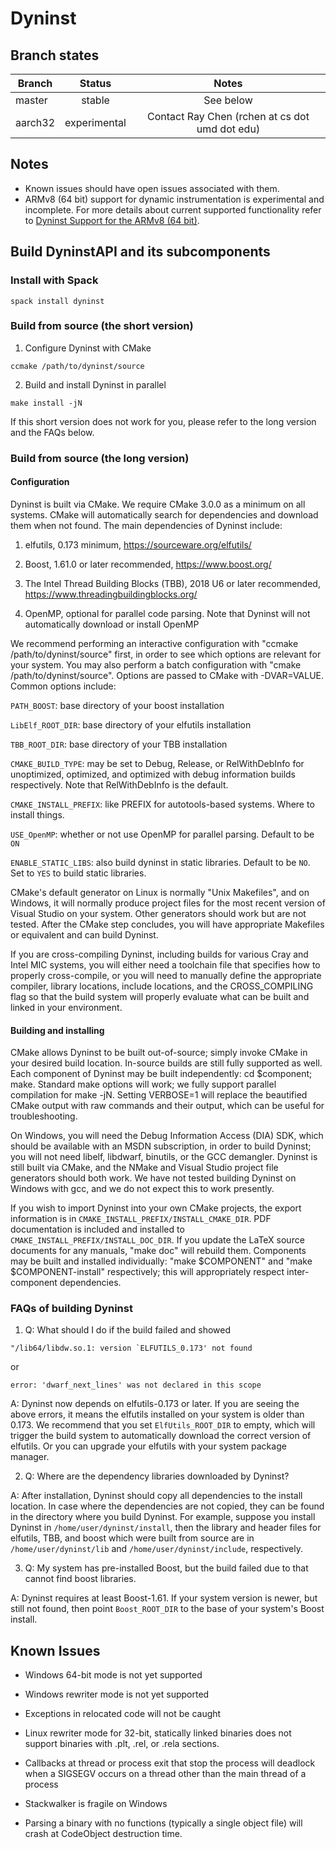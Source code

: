 # Dyninst

## Branch states

| Branch                                  | Status        | Notes                                              |
| --------------------------------------- |:-------------:|:--------------------------------------------------:|
| master                                  | stable        | See below                                          |
| aarch32                                 | experimental  | Contact Ray Chen (rchen at cs dot umd dot edu)     |

## Notes

* Known issues should have open issues associated with them.
* ARMv8 (64 bit) support for dynamic instrumentation is experimental and incomplete.
  For more details about current supported functionality refer to [Dyninst Support for the ARMv8 (64 bit)](https://github.com/dyninst/dyninst/wiki/DyninstAPI-ARMv8-status).

## Build DyninstAPI and its subcomponents

### Install with Spack

```spack install dyninst```

### Build from source (the short version)

1. Configure Dyninst with CMake

```ccmake /path/to/dyninst/source```

2. Build and install Dyninst in parallel

```make install -jN```

If this short version does not work for you, please refer to the long version and the FAQs below.

### Build from source (the long version)

#### Configuration

Dyninst is built via CMake. We require CMake 3.0.0 as a minimum on all systems. CMake will automatically
search for dependencies and download them when not found. The main dependencies of Dyninst include:

1. elfutils, 0.173 minimum, https://sourceware.org/elfutils/

2. Boost, 1.61.0 or later recommended, https://www.boost.org/

3. The Intel Thread Building Blocks (TBB), 2018 U6 or later recommended, https://www.threadingbuildingblocks.org/

4. OpenMP, optional for parallel code parsing. Note that Dyninst will not automatically download or install OpenMP

We recommend performing an interactive
configuration with "ccmake /path/to/dyninst/source" first, in order to see which options are
relevant for your system. You may also perform a batch configuration
with "cmake /path/to/dyninst/source".  Options are passed to CMake with -DVAR=VALUE. Common
options include:

```PATH_BOOST```: base directory of your boost installation

```LibElf_ROOT_DIR```: base directory of your elfutils installation

```TBB_ROOT_DIR```: base directory of your TBB installation

```CMAKE_BUILD_TYPE```: may be set to Debug, Release, or RelWithDebInfo for unoptimized, optimized, and optimized with debug information builds respectively. Note that RelWithDebInfo is the default.

```CMAKE_INSTALL_PREFIX```: like PREFIX for autotools-based systems. Where to install things.

```USE_OpenMP```: whether or not use OpenMP for parallel parsing. Default to be ```ON```

```ENABLE_STATIC_LIBS```: also build dyninst in static libraries. Default to be ```NO```. Set to ```YES``` to build static libraries. 

CMake's default generator on Linux is normally "Unix Makefiles", and
on Windows, it will normally produce project files for the most recent
version of Visual Studio on your system. Other generators should work
but are not tested. After the CMake step concludes, you will have
appropriate Makefiles or equivalent and can build Dyninst.

If you are cross-compiling Dyninst, including builds for
various Cray and Intel MIC systems, you will either need a toolchain
file that specifies how to properly cross-compile, or you will need to
manually define the appropriate compiler, library locations, include
locations, and the CROSS_COMPILING flag so that the build system will
properly evaluate what can be built and linked in your environment.

#### Building and installing
CMake allows Dyninst to be built out-of-source; simply invoke CMake in your desired build location. In-source builds are still fully supported as well.
Each component of Dyninst may be built independently: cd $component; make. Standard make options will work; we fully support parallel compilation for make -jN. Setting VERBOSE=1 will replace the beautified CMake output with raw commands and their output, which can be useful for troubleshooting.

On Windows, you will need the Debug Information Access (DIA) SDK, which should be available with an MSDN subscription, in order to build Dyninst; you will not need libelf, libdwarf, binutils, or the GCC demangler. Dyninst is still built via CMake, and the NMake and Visual Studio project file generators should both work. We have not tested building Dyninst on Windows with gcc, and we do not expect this to work presently.

If you wish to import
Dyninst into your own CMake projects, the export information is in
`CMAKE_INSTALL_PREFIX/INSTALL_CMAKE_DIR`. PDF documentation is included
and installed to `CMAKE_INSTALL_PREFIX/INSTALL_DOC_DIR`. If you update
the LaTeX source documents for any manuals, "make doc" will rebuild
them. Components may be built and installed individually: "make
$COMPONENT" and "make $COMPONENT-install" respectively; this will
appropriately respect inter-component dependencies.

### FAQs of building Dyninst

1. Q: What should I do if the build failed and showed

```"/lib64/libdw.so.1: version `ELFUTILS_0.173' not found```

or

```error: 'dwarf_next_lines' was not declared in this scope```

A: Dyninst now depends on elfutils-0.173 or later. If you are seeing the above errors, it means the elfutils installed on your system is older than 0.173. We recommend that you set ```ElfUtils_ROOT_DIR``` to empty, which will trigger the build system to automatically download the correct version of elfutils. Or you can upgrade your elfutils with your system package manager.

2. Q: Where are the dependency libraries downloaded by Dyninst?

A: After installation, Dyninst should copy all dependencies to the install location. In case where the dependencies are not copied, they can be found in the directory where you build Dyninst. For example, suppose you install Dyninst in ```/home/user/dyninst/install```, then the library and header files for elfutils, TBB, and boost which were built from source are in ```/home/user/dyninst/lib``` and ```/home/user/dyninst/include```, respectively.

3. Q: My system has pre-installed Boost, but the build failed due to that cannot find boost libraries.

A: Dyninst requires at least Boost-1.61. If your system version is newer, but still not found, then point ```Boost_ROOT_DIR``` to the base of your system's Boost install.

## Known Issues

* Windows 64-bit mode is not yet supported

* Windows rewriter mode is not yet supported

* Exceptions in relocated code will not be caught

* Linux rewriter mode for 32-bit, statically linked binaries does not support binaries with .plt, .rel, or .rela
sections.

* Callbacks at thread or process exit that stop the process will deadlock when a SIGSEGV occurs on a thread other than
the main thread of a process

* Stackwalker is fragile on Windows

* Parsing a binary with no functions (typically a single object file) will crash at CodeObject destruction time.
